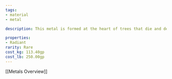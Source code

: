 ```yaml
---
tags:
- material
- metal

description: This metal is formed at the heart of trees that die and decay in the feywild. It is an impossibly pale, almost luminous material.

properties:
- Radiant
rarity: Rare
cost_kg: 113.40gp
cost_lb: 250.00gp
---
```

[[Metals Overview]]